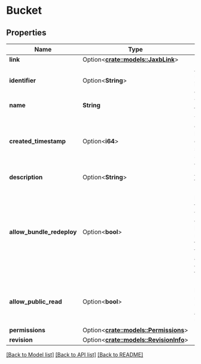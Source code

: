 # Bucket

## Properties

Name | Type | Description | Notes
------------ | ------------- | ------------- | -------------
**link** | Option<[**crate::models::JaxbLink**](JaxbLink.md)> |  | [optional]
**identifier** | Option<**String**> | An ID to uniquely identify this object. | [optional][readonly]
**name** | **String** | The name of the bucket. | 
**created_timestamp** | Option<**i64**> | The timestamp of when the bucket was first created. This is set by the server at creation time. | [optional][readonly]
**description** | Option<**String**> | A description of the bucket. | [optional]
**allow_bundle_redeploy** | Option<**bool**> | Indicates if this bucket allows the same version of an extension bundle to be redeployed and thus overwrite the existing artifact. By default this is false. | [optional]
**allow_public_read** | Option<**bool**> | Indicates if this bucket allows read access to unauthenticated anonymous users | [optional]
**permissions** | Option<[**crate::models::Permissions**](Permissions.md)> |  | [optional]
**revision** | Option<[**crate::models::RevisionInfo**](RevisionInfo.md)> |  | [optional]

[[Back to Model list]](../README.md#documentation-for-models) [[Back to API list]](../README.md#documentation-for-api-endpoints) [[Back to README]](../README.md)


